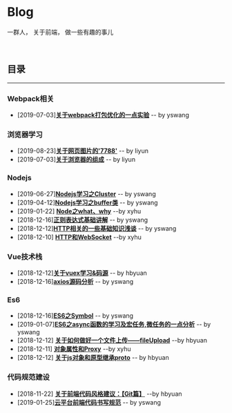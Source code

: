 # Blog
一群人， 关于前端， 做一些有趣的事儿


​           
## 目录
---
### Webpack相关
- [2019-07-03][**关于webpack打包优化的一点实验**](https://github.com/kd-cloud-web/Blog/issues/34)      -- by yswang
### 浏览器学习
- [2019-08-23][**关于网页图片的'7788'**](https://github.com/kd-cloud-web/Blog/issues/31)      -- by liyun
- [2019-07-03][**关于浏览器的组成**](https://github.com/kd-cloud-web/Blog/issues/29)      -- by liyun

### Nodejs
- [2019-06-27][**Nodejs学习之Cluster**](https://github.com/kd-cloud-web/Blog/issues/28)      -- by yswang
- [2019-04-12][**Nodejs学习之buffer类**](https://github.com/kd-cloud-web/Blog/issues/25)      -- by yswang
- [2019-01-22] [**Node之what、why**](https://github.com/kd-cloud-web/Blog/issues/22)        --by xyhu
- [2018-12-16][**正则表达式基础讲解**](https://github.com/kd-cloud-web/Blog/issues/16)      -- by yswang
- [2018-12-12][**HTTP相关的一些基础知识浅谈**](https://github.com/kd-cloud-web/Blog/issues/14)      -- by yswang
- [2018-12-10] [**HTTP和WebSocket**](https://github.com/kd-cloud-web/Blog/issues/5)        --by xyhu

### Vue技术栈
- [2018-12-12][**关于vuex学习&码源**](https://github.com/kd-cloud-web/Blog/issues/13)      -- by hbyuan
- [2018-12-16][**axios源码分析**](https://github.com/kd-cloud-web/Blog/issues/17)      -- by yswang

### Es6
- [2018-12-16][**ES6之Symbol**](https://github.com/kd-cloud-web/Blog/issues/15)      -- by yswang
- [2019-01-07][**ES6之async函数的学习及宏任务,微任务的一点分析**](https://github.com/kd-cloud-web/Blog/issues/19)      -- by yswang
- [2018-12-12] [**关于如何做好一个文件上传——fileUpload**](https://github.com/kd-cloud-web/Blog/issues/11)     --by hbyuan
- [2018-12-11] [**对象属性和Proxy**](https://github.com/kd-cloud-web/Blog/issues/6)        --by xyhu
- [2018-12-12] [**关于js对象和原型继承proto**](https://github.com/kd-cloud-web/Blog/issues/12)       -- by hbyuan


### 代码规范建设
- [2018-11-22] [**关于前端代码风格建议：【Git篇】**](https://github.com/kd-cloud-web/Blog/issues/2)        --by hbyuan 
- [2019-01-25][**云平台前端代码书写规范**](https://github.com/kd-cloud-web/Blog/issues/23)      -- by yswang

